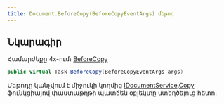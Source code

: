 ```yaml
---
title: Document.BeforeCopy(BeforeCopyEventArgs) մեթոդ
---
```


## Նկարագիր

Համարժեքը 4x-ում։ [BeforeCopy](https://armsoft.github.io/as4x-docs/HTM/ProgrGuide/ScriptProcs/BeforeCopy.html)

```c#
public virtual Task BeforeCopy(BeforeCopyEventArgs args)
```

Մեթոդը կանչվում է միջուկի կողմից [IDocumentService](../../services/IDocumentService.md).[Copy](../../services/IDocumentService/Copy.md) ֆունկցիայով փաստաթղթի պատճեն օբյեկտը ստեղծելուց հետո։

